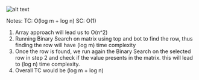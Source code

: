 ![alt text](<Screenshot 2024-06-25 at 11.28.15 PM.png>)

Notes:
TC: O(log m + log n)
SC: O(1)


1. Array approach will lead us to O(n^2)
2. Running Binary Search on matrix using top and bot to find the row, thus finding the row will have (log m) time complexity
3. Once the row is found, we run again the Binary Search on the selected row in step 2 and check if the value presents in the matrix. this will lead to (log n) time complexity.
4. Overall TC would be (log m + log n)
